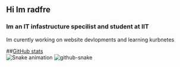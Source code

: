 ## Hi Im radfre
### Im an IT infastructure specilist and student at IIT

Im curently working on website devlopments and learning kurbnetes


##[GitHub stats](https://github-readme-stats.vercel.app/api?username=radfre&show_icons=true)  
![Snake animation](https://github.com/radfre/radfre/blob/output/github-contribution-snake.svg)
<picture>
  <source media="(prefers-color-scheme: dark)" srcset="github-contribution-grid-snake-dark.svg" /> 
  <source media="(prefers-color-scheme: light)" srcset="github-contribution-grid-snake.svg" />
  <img alt="github-snake" src="github-snake.svg" />
</picture>








<!--
**radfre/radfre** is a ✨ _special_ ✨ repository because its `README.md` (this file) appears on your GitHub profile.

Here are some ideas to get you started:

- 🔭 I’m currently working on ...
- 🌱 I’m currently learning ...
- 👯 I’m looking to collaborate on ...
- 🤔 I’m looking for help with ...
- 💬 Ask me about ...
- 📫 How to reach me: ...
- 😄 Pronouns: ...
- ⚡ Fun fact: ...
-->
